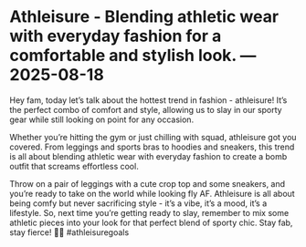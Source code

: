 # Athleisure - Blending athletic wear with everyday fashion for a comfortable and stylish look. — 2025-08-18

Hey fam, today let’s talk about the hottest trend in fashion - athleisure! It’s the perfect combo of comfort and style, allowing us to slay in our sporty gear while still looking on point for any occasion.

Whether you’re hitting the gym or just chilling with squad, athleisure got you covered. From leggings and sports bras to hoodies and sneakers, this trend is all about blending athletic wear with everyday fashion to create a bomb outfit that screams effortless cool.

Throw on a pair of leggings with a cute crop top and some sneakers, and you’re ready to take on the world while looking fly AF. Athleisure is all about being comfy but never sacrificing style - it’s a vibe, it’s a mood, it’s a lifestyle. So, next time you’re getting ready to slay, remember to mix some athletic pieces into your look for that perfect blend of sporty chic. Stay fab, stay fierce! 💁🔥 #athleisuregoals